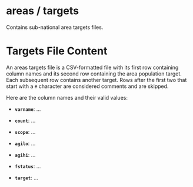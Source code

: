 # areas / targets

Contains sub-national area targets files.


Targets File Content
====================

An areas targets file is a CSV-formatted file with its first row
containing column names and its second row containing the area
population target.  Each subsequent row contains another target.
Rows after the first two that start with a `#` character are
considered comments and are skipped.

Here are the column names and their valid values:

- **`varname`**: ...

- **`count`**: ...

- **`scope`**: ...

- **`agilo`**: ...

- **`agihi`**: ...

- **`fstatus`**: ...

- **`target`**: ...
